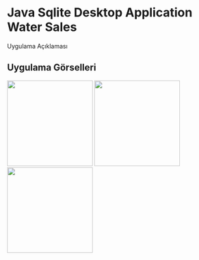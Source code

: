 # Java Sqlite Desktop Application Water Sales


Uygulama Açıklaması


## Uygulama Görselleri


<p>
<a href="https://github.com/hakanozer/Java-Sqlite-Desktop-Application-Water-Sales/blob/main/gorseller/1.png" target="_blank">
<img src="https://github.com/hakanozer/Java-Sqlite-Desktop-Application-Water-Sales/blob/main/gorseller/1.png" width="200" style="max-width:100%;"></a>

<a href="https://github.com/hakanozer/Java-Sqlite-Desktop-Application-Water-Sales/blob/main/gorseller/2.png" target="_blank">
<img src="https://github.com/hakanozer/Java-Sqlite-Desktop-Application-Water-Sales/blob/main/gorseller/2.png" width="200" style="max-width:100%;"></a>

<a href="https://github.com/hakanozer/Java-Sqlite-Desktop-Application-Water-Sales/blob/main/gorseller/3.png" target="_blank">
<img src="https://github.com/hakanozer/Java-Sqlite-Desktop-Application-Water-Sales/blob/main/gorseller/3.png" width="200" style="max-width:100%;"></a>
</p>
